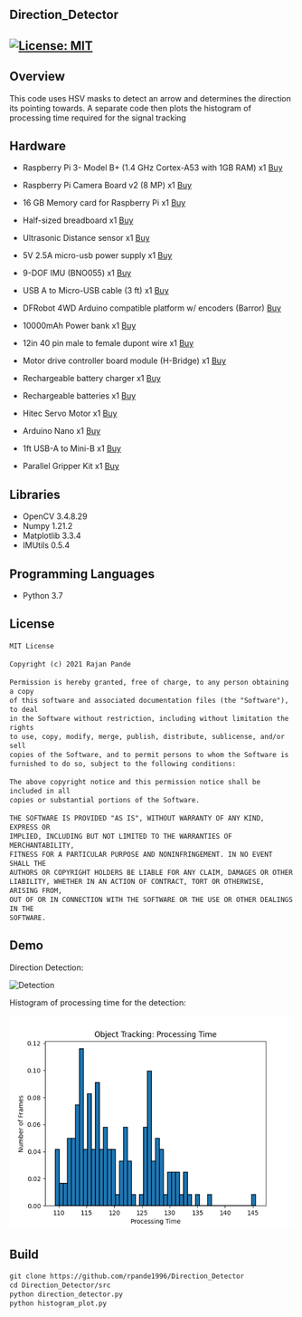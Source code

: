 ## Direction_Detector
[![License: MIT](https://img.shields.io/badge/License-MIT-green.svg)](https://opensource.org/licenses/MIT)
---

## Overview

This code uses HSV masks to detect an arrow and determines the direction its pointing towards.
A separate code then plots the histogram of processing time required for the signal tracking

## Hardware

* Raspberry Pi 3- Model B+ (1.4 GHz Cortex-A53 with 1GB RAM) x1
[Buy](https://www.adafruit.com/product/3775)

* Raspberry Pi Camera Board v2 (8 MP) x1
[Buy](https://www.adafruit.com/product/3099)

* 16 GB Memory card for Raspberry Pi x1
[Buy](https://www.adafruit.com/product/4266)

* Half-sized breadboard x1
[Buy](https://www.adafruit.com/product/64)

* Ultrasonic Distance sensor x1
[Buy](https://www.adafruit.com/product/4007)

* 5V 2.5A micro-usb power supply x1
[Buy](https://www.adafruit.com/product/1995)

* 9-DOF IMU (BNO055) x1
[Buy](https://www.adafruit.com/product/2472)

* USB A to Micro-USB cable (3 ft) x1
[Buy](https://www.adafruit.com/product/592)

* DFRobot 4WD Arduino compatible platform w/ encoders (Barror)
[Buy](https://www.robotshop.com/en/dfrobot-4wd-arduino-platform-encoders.html?utm_source=google&utm_medium=surfaces&utm_campaign=surfaces_across_google_usen&gclid=CjwKCAjw_NX7BRA1EiwA2dpg0tB3INHXEuIw4m0F4IL5-xNskpYiofWkfy6RqS66eA5lRMDNr84NzxoCpCYQAvD_BwE)

* 10000mAh Power bank x1
[Buy](https://www.amazon.com/gp/product/B07G26S5V8)

* 12in 40 pin male to female dupont wire x1
[Buy](https://www.amazon.com/gp/product/B06XRV92ZB)

* Motor drive controller board module (H-Bridge) x1
[Buy](https://www.amazon.com/gp/product/B07C4B3DL4)

* Rechargeable battery charger x1
[Buy](https://www.amazon.com/gp/product/B00IM3P8GS)

* Rechargeable batteries x1
[Buy](https://www.amazon.com/gp/product/B00HZV9WTM)

* Hitec Servo Motor x1
[Buy](https://www.amazon.com/gp/product/B0006O3WVE/ref=ppx_yo_dt_b_asin_title_o00_s00?ie=UTF8&psc=1)

* Arduino Nano x1
[Buy](https://www.amazon.com/Arduino-A000005-ARDUINO-Nano/dp/B0097AU5OU/ref=redir_mobile_desktop?_encoding=UTF8&aaxitk=RSNsxDkXeAsnRpCC1AKKWw&hsa_cr_id=9484023550601)

* 1ft USB-A to Mini-B x1
[Buy](https://www.amazon.com/Antrader-1-Feet-Cable-Mini-B-Length/dp/B07DYFN1ZQ/ref=sr_1_6?keywords=USB%2BA%2FminiB%2B1%2Bfoot&qid=1581267524&sr=8-6&th=1)

* Parallel Gripper Kit x1
[Buy](https://www.servocity.com/parallel-gripper-kit-a)

## Libraries

* OpenCV 3.4.8.29
* Numpy 1.21.2
* Matplotlib 3.3.4
* IMUtils 0.5.4

## Programming Languages

* Python 3.7

## License 

```
MIT License

Copyright (c) 2021 Rajan Pande

Permission is hereby granted, free of charge, to any person obtaining a copy
of this software and associated documentation files (the "Software"), to deal
in the Software without restriction, including without limitation the rights
to use, copy, modify, merge, publish, distribute, sublicense, and/or sell
copies of the Software, and to permit persons to whom the Software is
furnished to do so, subject to the following conditions:

The above copyright notice and this permission notice shall be included in all
copies or substantial portions of the Software.

THE SOFTWARE IS PROVIDED "AS IS", WITHOUT WARRANTY OF ANY KIND, EXPRESS OR
IMPLIED, INCLUDING BUT NOT LIMITED TO THE WARRANTIES OF MERCHANTABILITY,
FITNESS FOR A PARTICULAR PURPOSE AND NONINFRINGEMENT. IN NO EVENT SHALL THE
AUTHORS OR COPYRIGHT HOLDERS BE LIABLE FOR ANY CLAIM, DAMAGES OR OTHER
LIABILITY, WHETHER IN AN ACTION OF CONTRACT, TORT OR OTHERWISE, ARISING FROM,
OUT OF OR IN CONNECTION WITH THE SOFTWARE OR THE USE OR OTHER DEALINGS IN THE 
SOFTWARE.
```

## Demo

Direction Detection:

![Detection](output/dir.gif)

Histogram of processing time for the detection:

![Histogram](output/hist.png)

## Build

```
git clone https://github.com/rpande1996/Direction_Detector
cd Direction_Detector/src
python direction_detector.py
python histogram_plot.py
```
